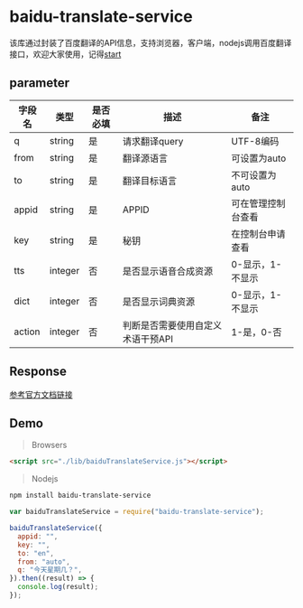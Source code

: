 # baidu-translate-service

该库通过封装了百度翻译的API信息，支持浏览器，客户端，nodejs调用百度翻译接口，欢迎大家使用，记得[start](https://github.com/mu-kang/baidu-translate-service.git)

## parameter

字段名|	类型|	是否必填|	描述|	备注
------|------|------|------|------
q	|string|	是|	请求翻译query	|UTF-8编码
from	|string|	是|	翻译源语言|	可设置为auto
to	|string|	是|	翻译目标语言|	不可设置为auto
appid	|string|	是|	APPID|	可在管理控制台查看
key|	string|	是|	秘钥|	在控制台申请查看
tts|	integer	|否|	是否显示语音合成资源|	0-显示，1-不显示
dict|	integer|	否|	是否显示词典资源|	0-显示，1-不显示 
action|	integer|	否	|判断是否需要使用自定义术语干预API|	1-是，0-否

## Response

[参考官方文档链接](https://fanyi-api.baidu.com/product/113)


## Demo

>Browsers

```html
<script src="./lib/baiduTranslateService.js"></script>
```

>Nodejs

```bash
npm install baidu-translate-service
```

```javascript
var baiduTranslateService = require("baidu-translate-service");

baiduTranslateService({
  appid: "",
  key: "",
  to: "en",
  from: "auto",
  q: "今天星期几？",
}).then((result) => {
  console.log(result);
});

```


